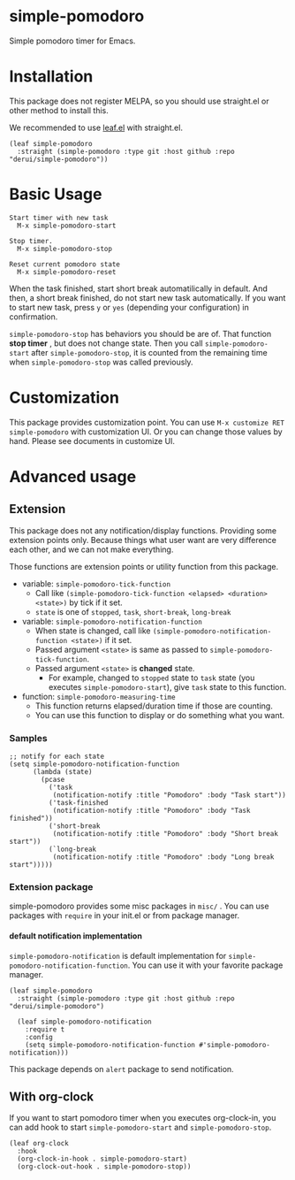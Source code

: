 # simple-pomodoro
Simple pomodoro timer for Emacs.

# Installation
This package does not register MELPA, so you should use straight.el or other method to install this.

We recommended to use [leaf.el](https://github.com/conao3/leaf.el) with straight.el.

```emacs-lisp
(leaf simple-pomodoro
  :straight (simple-pomodoro :type git :host github :repo "derui/simple-pomodoro"))
```

# Basic Usage
```
Start timer with new task
  M-x simple-pomodoro-start

Stop timer.
  M-x simple-pomodoro-stop
  
Reset current pomodoro state
  M-x simple-pomodoro-reset
```

When the task finished, start short break automatilically in default. And then, a short break finished, do not start new task automatically. If you want to start new task, press `y` or `yes` (depending your configuration) in confirmation.

`simple-pomodoro-stop` has behaviors you should be are of. That function **stop timer** , but does not change state. Then you call `simple-pomodoro-start` after `simple-pomodoro-stop`, it is counted from the remaining time when `simple-pomodoro-stop` was called previously.

# Customization
This package provides customization point. You can use `M-x customize RET simple-pomodoro` with customization UI. Or you can change those values by hand.
Please see documents in customize UI.

# Advanced usage

## Extension
This package does not any notification/display functions. Providing some extension points only. Because things what user want are very difference each other, and we can not make everything.

Those functions are extension points or utility function from this package.

- variable: `simple-pomodoro-tick-function`
  - Call like `(simple-pomodoro-tick-function <elapsed> <duration> <state>)` by tick if it set.
  - `state` is one of `stopped`, `task`, `short-break`, `long-break`
- variable: `simple-pomodoro-notification-function`
  - When state is changed, call like `(simple-pomodoro-notification-function <state>)` if it set.
  - Passed argument `<state>` is same as passed to `simple-pomodoro-tick-function`.
  - Passed argument `<state>` is **changed** state.
    - For example, changed to `stopped` state to `task` state (you executes `simple-pomodoro-start`), give `task` state to this function.
- function: `simple-pomodoro-measuring-time`
  - This function returns elapsed/duration time if those are counting.
  - You can use this function to display or do something what you want.
  
  
### Samples

```emacs-lisp
;; notify for each state
(setq simple-pomodoro-notification-function 
      (lambda (state) 
        (pcase 
          ('task
           (notification-notify :title "Pomodoro" :body "Task start"))
          ('task-finished
           (notification-notify :title "Pomodoro" :body "Task finished"))
          ('short-break
           (notification-notify :title "Pomodoro" :body "Short break start"))
          (`long-break
           (notification-notify :title "Pomodoro" :body "Long break start")))))
```

### Extension package ###
simple-pomodoro provides some misc packages in `misc/` . You can use packages with `require` in your init.el or from package manager.

#### default notification implementation ####

`simple-pomodoro-notification` is default implementation for `simple-pomodoro-notification-function`. You can use it with your favorite package manager.

```emacs-lisp
(leaf simple-pomodoro
  :straight (simple-pomodoro :type git :host github :repo "derui/simple-pomodoro")
  
  (leaf simple-pomodoro-notification
    :require t
    :config
    (setq simple-pomodoro-notification-function #'simple-pomodoro-notification)))
```

This package depends on `alert` package to send notification.

## With org-clock
If you want to start pomodoro timer when you executes org-clock-in, you can add hook to start `simple-pomodoro-start` and `simple-pomodoro-stop`.

```emacs-lisp
(leaf org-clock
  :hook
  (org-clock-in-hook . simple-pomodoro-start)
  (org-clock-out-hook . simple-pomodoro-stop))
```
